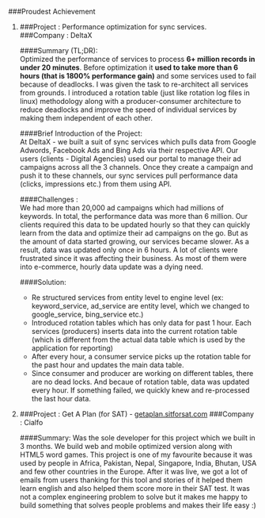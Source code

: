 ###Proudest Achievement

1. ###Project : Performance optimization for sync services.   
   ###Company : DeltaX   
   
   ####Summary (TL;DR):   
   Optimized the performance of services to process **6+ million records in under 20 minutes**. Before optimization it **used to take more than 6 hours (that is 1800% performance gain)** and some services used to fail because of deadlocks. I was given the task to re-architect all services from grounds. I introduced a rotation table (just like rotation log files in linux) methodology along with a producer-consumer architecture to reduce deadlocks and improve the speed of individual services by making them independent of each other.
   
   ####Brief Introduction of the Project:   
   At DeltaX - we built a suit of sync services which pulls data from Google Adwords, Facebook Ads and Bing Ads via their respective API. Our users (clients - Digital Agencies) used our portal to manage their ad campaigns across all the 3 channels. Once they create a campaign and push it to these channels, our sync services pull performance data (clicks, impressions etc.) from them using API.
   
   ####Challenges :   
   We had more than 20,000 ad campaigns which had millions of keywords. In total, the performance data was more than 6 million. Our clients required this data to be updated hourly so that they can quickly learn from the data and optimize their ad campaigns on the go. But as the amount of data started growing, our services became slower. As a result, data was updated only once in 6 hours. A lot of clients were frustrated since it was affecting their business. As most of them were into e-commerce, hourly data update was a dying need.
   
   ####Solution:
   - Re structured services from entity level to engine level (ex: keyword_service, ad_service are entity level, which we changed to google_service, bing_service etc.)
   - Introduced rotation tables which has only data for past 1 hour. Each services (producers) inserts data into the current rotation table (which is different from the actual data table which is used by the application for reporting)
   - After every hour, a consumer service picks up the rotation table for the past hour and updates the main data table.
   - Since consumer and producer are working on different tables, there are no dead locks. And becaue of rotation table, data was updated every hour. If something failed, we quickly knew and re-processed the last hour data.
   
   
2. ###Project : Get A Plan (for SAT) - [getaplan.sitforsat.com](http://getaplan.sitforsat.com)
   ###Company : Cialfo
   
   ####Summary:
   Was the sole developer for this project which we built in 3 months. We build web and mobile optimized version along with HTML5 word games. This project is one of my favourite because it was used by people in Africa, Pakistan, Nepal, Singapore, India, Bhutan, USA and few other countries in the Europe. After it was live, we got a lot of emails from users thanking for this tool and stories of it helped them learn english and also helped them score more in their SAT test. It was not a complex engineering problem to solve but it makes me happy to build something that solves people problems and makes their life easy :)
   